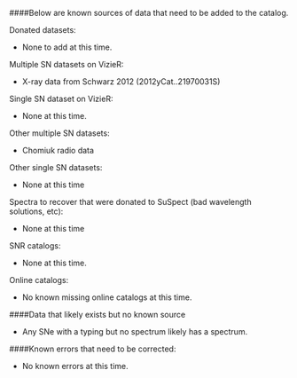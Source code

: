 ####Below are known sources of data that need to be added to the catalog. 

Donated datasets:
* None to add at this time.

Multiple SN datasets on VizieR:
* X-ray data from Schwarz 2012 (2012yCat..21970031S)

Single SN dataset on VizieR:
* None at this time.

Other multiple SN datasets:
* Chomiuk radio data

Other single SN datasets:
* None at this time

Spectra to recover that were donated to SuSpect (bad wavelength solutions, etc):
* None at this time

SNR catalogs:
* None at this time.

Online catalogs:
* No known missing online catalogs at this time.

####Data that likely exists but no known source
* Any SNe with a typing but no spectrum likely has a spectrum.

####Known errors that need to be corrected:
* No known errors at this time.
